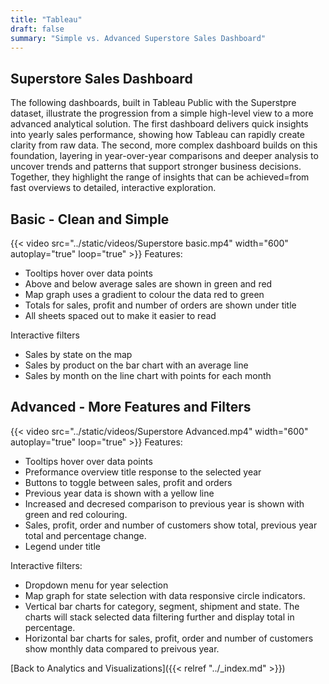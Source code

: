 ```yaml
---
title: "Tableau"
draft: false
summary: "Simple vs. Advanced Superstore Sales Dashboard"
---
```

## Superstore Sales Dashboard 

The following dashboards, built in Tableau Public with the Superstpre dataset, illustrate the progression from a simple high-level view to a more advanced analytical solution. The first dashboard delivers quick insights into yearly sales performance, showing how Tableau can rapidly create clarity from raw data. The second, more complex dashboard builds on this foundation, layering in year-over-year comparisons and deeper analysis to uncover trends and patterns that support stronger business decisions. Together, they highlight the range of insights that can be achieved=from fast overviews to detailed, interactive exploration.


## Basic - Clean and Simple
{{< video src="../static/videos/Superstore basic.mp4" width="600" autoplay="true" loop="true" >}} 
Features:
- Tooltips hover over data points
- Above and below average sales are shown in green and red
- Map graph uses a gradient to colour the data red to green
- Totals for sales, profit and number of orders are shown under title
- All sheets spaced out to make it easier to read

Interactive filters
- Sales by state on the map
- Sales by product on the bar chart with an average line
- Sales by month on the line chart with points for each month

## Advanced - More Features and Filters
{{< video src="../static/videos/Superstore Advanced.mp4" width="600" autoplay="true" loop="true" >}} 
Features:
-  Tooltips hover over data points
-  Preformance overview title response to the selected year
-  Buttons to toggle between sales, profit and orders
-  Previous year data is shown with a yellow line
-  Increased and decresed comparison to previous year is shown with green and red colouring.
-  Sales, profit, order and number of customers show total, previous year total and percentage change. 
-  Legend under title 

Interactive filters:
-  Dropdown menu for year selection
-  Map graph for state selection with data responsive circle indicators.
-  Vertical bar charts for category, segment, shipment and state. The charts will stack selected data filtering further and display total in percentage.
-  Horizontal bar charts for sales, profit, order and number of customers show monthly data compared to preivous year. 

[Back to Analytics and Visualizations]({{< relref "../_index.md" >}})